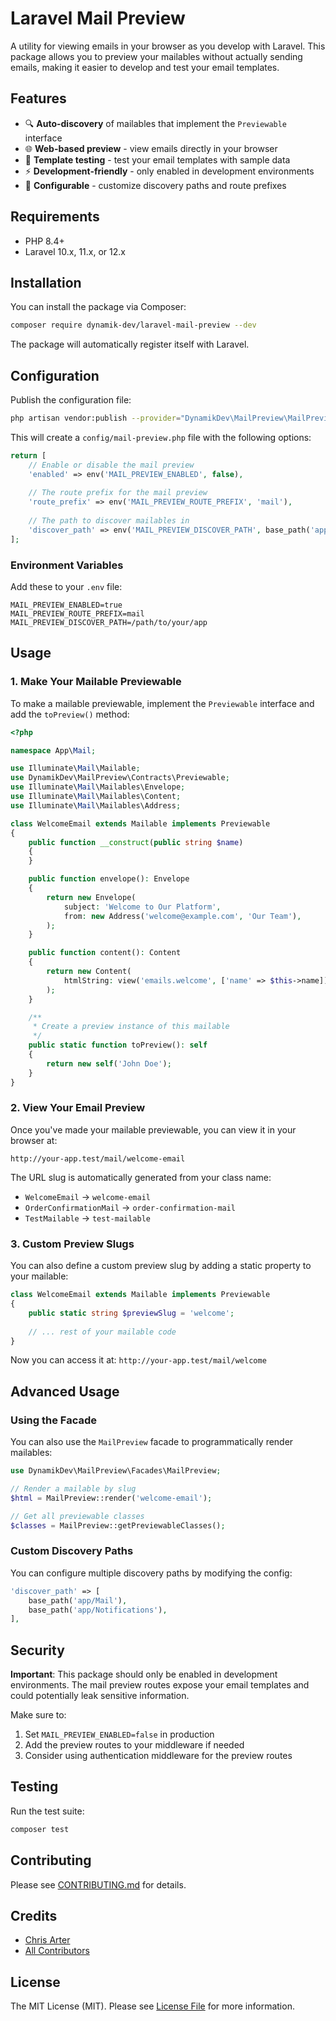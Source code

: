 # Laravel Mail Preview

A utility for viewing emails in your browser as you develop with Laravel. This package allows you to preview your mailables without actually sending emails, making it easier to develop and test your email templates.

## Features

- 🔍 **Auto-discovery** of mailables that implement the `Previewable` interface
- 🌐 **Web-based preview** - view emails directly in your browser
- 🎨 **Template testing** - test your email templates with sample data
- ⚡ **Development-friendly** - only enabled in development environments
- 🔧 **Configurable** - customize discovery paths and route prefixes

## Requirements

- PHP 8.4+
- Laravel 10.x, 11.x, or 12.x

## Installation

You can install the package via Composer:

```bash
composer require dynamik-dev/laravel-mail-preview --dev
```

The package will automatically register itself with Laravel.

## Configuration

Publish the configuration file:

```bash
php artisan vendor:publish --provider="DynamikDev\MailPreview\MailPreviewServiceProvider"
```

This will create a `config/mail-preview.php` file with the following options:

```php
return [
    // Enable or disable the mail preview
    'enabled' => env('MAIL_PREVIEW_ENABLED', false),
    
    // The route prefix for the mail preview
    'route_prefix' => env('MAIL_PREVIEW_ROUTE_PREFIX', 'mail'),
    
    // The path to discover mailables in
    'discover_path' => env('MAIL_PREVIEW_DISCOVER_PATH', base_path('app')),
];
```

### Environment Variables

Add these to your `.env` file:

```env
MAIL_PREVIEW_ENABLED=true
MAIL_PREVIEW_ROUTE_PREFIX=mail
MAIL_PREVIEW_DISCOVER_PATH=/path/to/your/app
```

## Usage

### 1. Make Your Mailable Previewable

To make a mailable previewable, implement the `Previewable` interface and add the `toPreview()` method:

```php
<?php

namespace App\Mail;

use Illuminate\Mail\Mailable;
use DynamikDev\MailPreview\Contracts\Previewable;
use Illuminate\Mail\Mailables\Envelope;
use Illuminate\Mail\Mailables\Content;
use Illuminate\Mail\Mailables\Address;

class WelcomeEmail extends Mailable implements Previewable
{
    public function __construct(public string $name)
    {
    }

    public function envelope(): Envelope
    {
        return new Envelope(
            subject: 'Welcome to Our Platform',
            from: new Address('welcome@example.com', 'Our Team'),
        );
    }

    public function content(): Content
    {
        return new Content(
            htmlString: view('emails.welcome', ['name' => $this->name])->render(),
        );
    }

    /**
     * Create a preview instance of this mailable
     */
    public static function toPreview(): self
    {
        return new self('John Doe');
    }
}
```

### 2. View Your Email Preview

Once you've made your mailable previewable, you can view it in your browser at:

```
http://your-app.test/mail/welcome-email
```

The URL slug is automatically generated from your class name:
- `WelcomeEmail` → `welcome-email`
- `OrderConfirmationMail` → `order-confirmation-mail`
- `TestMailable` → `test-mailable`

### 3. Custom Preview Slugs

You can also define a custom preview slug by adding a static property to your mailable:

```php
class WelcomeEmail extends Mailable implements Previewable
{
    public static string $previewSlug = 'welcome';
    
    // ... rest of your mailable code
}
```

Now you can access it at: `http://your-app.test/mail/welcome`

## Advanced Usage

### Using the Facade

You can also use the `MailPreview` facade to programmatically render mailables:

```php
use DynamikDev\MailPreview\Facades\MailPreview;

// Render a mailable by slug
$html = MailPreview::render('welcome-email');

// Get all previewable classes
$classes = MailPreview::getPreviewableClasses();
```

### Custom Discovery Paths

You can configure multiple discovery paths by modifying the config:

```php
'discover_path' => [
    base_path('app/Mail'),
    base_path('app/Notifications'),
],
```

## Security

**Important**: This package should only be enabled in development environments. The mail preview routes expose your email templates and could potentially leak sensitive information.

Make sure to:

1. Set `MAIL_PREVIEW_ENABLED=false` in production
2. Add the preview routes to your middleware if needed
3. Consider using authentication middleware for the preview routes

## Testing

Run the test suite:

```bash
composer test
```

## Contributing

Please see [CONTRIBUTING.md](CONTRIBUTING.md) for details.

## Credits

- [Chris Arter](https://github.com/chrisarter)
- [All Contributors](../../contributors)

## License

The MIT License (MIT). Please see [License File](LICENSE.md) for more information.
